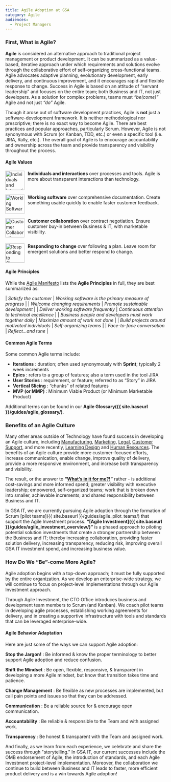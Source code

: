 ```yaml
---
title: Agile Adoption at GSA
category: Agile
audiences:
  - Project Managers
---
```


### First, What is Agile?

**Agile** is considered an alternative approach to traditional project management or product development. It can be summarized as a value-based, iterative approach under which requirements and solutions evolve through the collaborative effort of self-organizing cross-functional teams. Agile advocates adaptive planning, evolutionary development, early delivery, and continuous improvement, and it encourages rapid and flexible response to change. Success in Agile is based on an attitude of “servant leadership” and focuses on the entire team; both Business and IT, not just developers. As a solution for complex problems, teams must *“be(come)”* Agile and not just *“do”* Agile.

Though it arose out of software development practices, Agile is **not** just a software-development framework. It is neither methodological nor prescriptive; there is no exact way to become Agile. There are best practices and popular approaches, particularly Scrum. However, Agile is not synonymous with Scrum (or Kanban, TDD, etc.) or even a specific tool (i.e. JIRA, Rally, etc.). The overall goal of Agile is to encourage accountability and ownership across the team and provide transparency and visibility throughout the process.

#### Agile Values

<img src="{{ site.baseurl }}/img/guides/Individuals_and_Interactions.png"
  alt="Individuals and Interactions"
  style="float: left; width: 60px; margin-right: 10px;"> **Individuals and interactions** over processes and tools. Agile is more about transparent interactions than technology.
<div style="clear: both;"></div>

<img src="{{ site.baseurl }}/img/guides/Working_Software.png"
  alt="Working Software"
  style="float: left; width: 60px; margin-right: 10px;"> **Working software** over comprehensive documentation. Create something usable quickly to enable faster customer feedback.
<div style="clear: both;"></div>

<img src="{{ site.baseurl }}/img/guides/Customer_Collaboration.png"
  alt="Customer Collaboration"
  style="float: left; width: 60px; margin-right: 10px;"> **Customer collaboration** over contract negotiation. Ensure customer buy-in between Business & IT, with marketable visibility.
<div style="clear: both;"></div>

<img src="{{ site.baseurl }}/img/guides/Responding_to_Change.png"
  alt="Responding to Change"
  style="float: left; width: 60px; margin-right: 10px;"> **Responding to change** over following a plan. Leave room for emergent solutions and better respond to change.
<div style="clear: both;"></div>

#### Agile Principles
While the [Agile Manifesto](http://agilemanifesto.org/) lists the **Agile Principles** in full, they are best summarized as:

| *Satisfy the customer* | *Working software is the primary measure of progress* |
| *Welcome changing requirements* | *Promote sustainable development* |
| *Deliver working software frequently* | *Continuous attention to technical excellence* |
| *Business people and developers must work together daily* | *Maximize amount of work not done* |
| *Build projects around motivated individuals* | *Self-organizing teams* |
| *Face-to-face conversation* | *Reflect...and tune* |

#### Common Agile Terms
Some common Agile terms include:

* **Iterations** : duration; often used synonymously with **Sprint**; typically 2 week increments
* **Epics**	: refers to a group of features; also a term used in the tool JIRA
* **User Stories** : requirement, or feature; referred to as “Story” in JIRA
* **Vertical Slicing** : “chunks” of related features
* **MVP (or MMP)** : Minimum Viable Product (or Minimum Marketable Product)

Additional terms can be found in our **Agile Glossary({{ site.baseurl }}/guides/agile_glossary/)**.

### Benefits of an Agile Culture
Many other areas outside of Technology have found success in developing an Agile culture, including [Manufacturing](http://www.fujitsu.com/global/documents/about/resources/publications/fstj/archives/vol43-1/paper16.pdf), [Marketing](http://agilemarketingmanifesto.org/), [Legal](http://www.abajournal.com/legalrebels/article/the_rise_of_the_agile_lawyer/), [Customer Support](http://www.award-entry.nl/2014/cases/klm/happy-to-help/), and more recently, [Learning Design](http://www.bottomlineperformance.com/what-is-agile-learning-design/) and [Human Resources](http://hr-gazette.com/hr-agile-manifesto/). The benefits of an Agile culture provide more customer-focused efforts, increase communication, enable change, improve quality of delivery, provide a more responsive environment, and increase both transparency and visibility.

The result, or the answer to **“[What’s in it for me?!](https://hbr.org/2016/05/embracing-agile)”** rather - is additional cost-savings and more informed spend; greater visibility with executive leadership; empowered, self-organized teams; work that is broken down into smaller, achievable increments; and shared responsibility between Business and IT.

In GSA IT, we are currently pursuing Agile adoption through the formation of Scrum [pilot teams]({{ site.baseurl }}/guides/agile_pilot_teams/) that support the Agile Investment process. **“[Agile Investment]({{ site.baseurl }}/guides/agile_investment_overview/)”** is a phased approach to piloting potential solution investments that create a stronger partnership between the Business and IT; thereby increasing collaboration, providing faster solution delivery, increasing transparency, reducing risk, improving overall GSA IT investment spend, and increasing business value.

### How Do We “Be”-come More Agile?
Agile adoption begins with a top-down approach; it must be fully supported by the entire organization. As we develop an enterprise-wide strategy, we will continue to focus on project-level implementations through our Agile Investment approach.

Through Agile Investment, the CTO Office introduces business and development team members to Scrum (and Kanban). We coach pilot teams in developing agile processes, establishing working agreements for delivery, and in creating a supportive infrastructure with tools and standards that can be leveraged enterprise-wide.

#### Agile Behavior Adaptation
Here are just some of the ways we can support Agile adoption:

**Stop the Jargon!** : Be informed & know the proper terminology to better support Agile adoption and reduce confusion.

**Shift the Mindset** : Be open, flexible, responsive, & transparent in developing a more Agile mindset, but know that transition takes time and patience.

**Change Management** : Be flexible as new processes are implemented, but call pain points and issues so that they can be addressed.

**Communication** : Be a reliable source for & encourage open communication.

**Accountability** : Be reliable & responsible to the Team and with assigned work.

**Transparency** : Be honest & transparent with the Team and assigned work.

And finally, as we learn from each experience, we celebrate and share the success through "storytelling." In GSA IT, our current successes include the OMB endorsement of Agile, the introduction of standards, and each Agile Investment project-level implementation. Moreover, the collaboration we continue to build between Business and IT leads to faster, more efficient product delivery and is a win towards Agile adoption!
